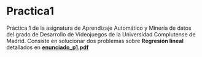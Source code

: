 # Practica1
Práctica 1 de la asignatura de Aprendizaje Automático y Minería de datos del grado de Desarrollo de Videojuegos de la Universidad Complutense de Madrid. Consiste en solucionar dos problemas sobre **Regresión lineal** detallados en [**enunciado_p1.pdf**](https://github.com/Aprendizaje-Automatico-2021/Practica1/blob/main/enunciado_p1.pdf)
